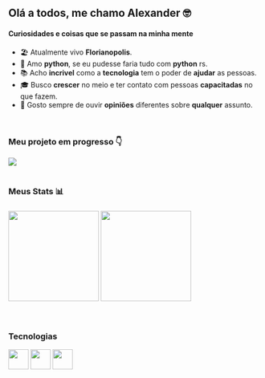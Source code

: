 ## Olá a todos, me chamo **Alexander** 🤓

#### Curiosidades e coisas que se passam na minha mente
* 🏖 Atualmente vivo **Florianopolis**.
* 🐍 Amo **python**, se eu pudesse faria tudo com **python** rs.
* 📚 Acho **incrivel** como a **tecnologia** tem o poder de **ajudar** as pessoas.
* 🎓 Busco **crescer** no meio e ter contato com pessoas **capacitadas** no que fazem.
* 🤔 Gosto sempre de ouvir **opiniões** diferentes sobre **qualquer** assunto.

<br>

<div>
  <h3>Meu projeto em progresso 👇 </h3>
  <img src="https://github-readme-stats.vercel.app/api/pin/?username=alexandermarquesm&repo=appconvert&show_owner=true&theme=dracula&border_radius=10">
</div>

<br>

<div>
  <h3>Meus Stats 📊<h3>
  <img height="180em" src="https://github-readme-stats.vercel.app/api?username=alexandermarquesm&show_icons=true&theme=dracula&border_radius=10">
  <img height="180em" src="https://github-readme-stats.vercel.app/api/top-langs/?username=alexandermarquesm&layout=compact&theme=dracula&border_radius=10">
</div>

<br>
    
<div style="display: inline_block">
  <h3>Tecnologias</h3>
  <img src="https://cdn.jsdelivr.net/gh/devicons/devicon/icons/python/python-original.svg" width="40px" height="40px"/>
  <img src="https://cdn.jsdelivr.net/gh/devicons/devicon/icons/html5/html5-original.svg" width="40px" height="40px"/>
  <img src="https://cdn.jsdelivr.net/gh/devicons/devicon/icons/css3/css3-original.svg" width="40px" height="40px"/>
</div>
